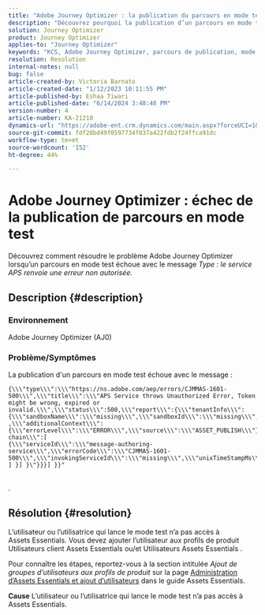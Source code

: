 ```yaml
---
title: "Adobe Journey Optimizer : la publication du parcours en mode test échoue"
description: "Découvrez pourquoi la publication d’un parcours en mode test échoue."
solution: Journey Optimizer
product: Journey Optimizer
applies-to: "Journey Optimizer"
keywords: "KCS, Adobe Journey Optimizer, parcours de publication, mode test, échec, AJO"
resolution: Resolution
internal-notes: null
bug: false
article-created-by: Victoria Barnato
article-created-date: "1/12/2023 10:11:55 PM"
article-published-by: Eshaa Tiwari
article-published-date: "6/14/2024 3:48:48 PM"
version-number: 4
article-number: KA-21210
dynamics-url: "https://adobe-ent.crm.dynamics.com/main.aspx?forceUCI=1&pagetype=entityrecord&etn=knowledgearticle&id=da48411e-c692-ed11-aad1-6045bd006d92"
source-git-commit: fdf28bd49f0597734f037a422fdb2f24ffca91dc
workflow-type: tm+mt
source-wordcount: '152'
ht-degree: 44%

---
```


# Adobe Journey Optimizer : échec de la publication de parcours en mode test


Découvrez comment résoudre le problème Adobe Journey Optimizer lorsqu’un parcours en mode test échoue avec le message *Type : le service APS renvoie une erreur non autorisée.*

## Description {#description}


### Environnement

Adobe Journey Optimizer (AJ0)

### <b>Problème/Symptômes</b>

La publication d&#39;un parcours en mode test échoue avec le message :


```
{\\\"type\\\":\\\"https://ns.adobe.com/aep/errors/CJMMAS-1601-500\\\",\\\"title\\\":\\\"APS Service throws Unauthorized Error, Token might be wrong, expired or invalid.\\\",\\\"status\\\":500,\\\"report\\\":{\\\"tenantInfo\\\":
{\\\"sandboxName\\\":\\\"missing\\\",\\\"sandboxId\\\":\\\"missing\\\",\\\"imsOrgId\\\":\\\"missing\\\"}
,\\\"additionalContext\\\":{\\\"errorLevel\\\":\\\"ERROR\\\",\\\"source\\\":\\\"ASSET_PUBLISH\\\"}},\\\"error-chain\\\":[ 
{\\\"serviceId\\\":\\\"message-authoring-service\\\",\\\"errorCode\\\":\\\"CJMMAS-1601-500\\\",\\\"invokingServiceId\\\":\\\"missing\\\",\\\"unixTimeStampMs\\\":«REDACTED»}
] }] }\"}}}] }}"
```

<br>.

## Résolution {#resolution}


L’utilisateur ou l’utilisatrice qui lance le mode test n’a pas accès à Assets Essentials. Vous devez ajouter l’utilisateur aux profils de produit Utilisateurs client Assets Essentials ou/et Utilisateurs Assets Essentials .

Pour connaître les étapes, reportez-vous à la section intitulée *Ajout de groupes d’utilisateurs aux profils de produit* sur la page [Administration d’Assets Essentials et ajout d’utilisateurs](https://experienceleague.adobe.com/docs/experience-manager-assets-essentials/help/get-started-admins/deploy-administer.html?lang=fr#add-users-to-product-profiles) dans le guide Assets Essentials.

<b>Cause</b>
L’utilisateur ou l’utilisatrice qui lance le mode test n’a pas accès à Assets Essentials.
